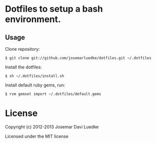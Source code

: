 # Dotfiles to setup a bash environment.

## Usage

Clone repository:

    $ git clone git://github.com/josemarluedke/dotfiles.git ~/.dotfiles

Install the dotfiles:

    $ sh ~/.dotfiles/install.sh

Install default ruby gems, run:

    $ rvm gemset import ~/.dotfiles/default.gems

# License

Copyright (c) 2012-2013 Josemar Davi Luedke

Licensed under the MIT license